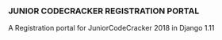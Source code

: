 ### JUNIOR CODECRACKER REGISTRATION PORTAL
A Registration portal for JuniorCodeCracker 2018 in Django 1.11
